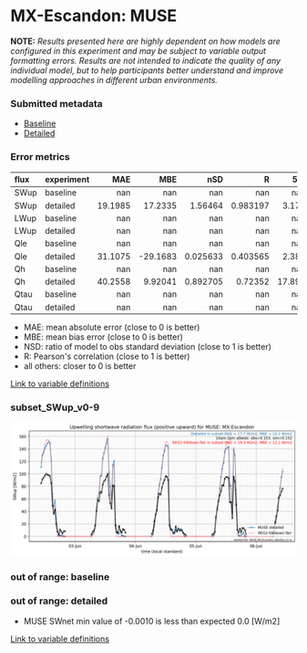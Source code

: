 # MX-Escandon: MUSE

**NOTE:** *Results presented here are highly dependent on how models are configured in this experiment and may be subject to variable output formatting errors. Results are not intended to indicate the quality of any individual model, but to help participants better understand and improve modelling approaches in different urban environments.*

### Submitted metadata

- [Baseline](MUSE_MX-Escandon_baseline_attrs.md)
- [Detailed](MUSE_MX-Escandon_detailed_attrs.md)

### Error metrics

| flux   | experiment   |      MAE |       MBE |        nSD |          R |     5th |    95th |     RMSE |      cRMSE |      AMBE |      1-nSD |         1-R |   nSkewness |   nKurtosis |    Overlap |
|:-------|:-------------|---------:|----------:|-----------:|-----------:|--------:|--------:|---------:|-----------:|----------:|-----------:|------------:|------------:|------------:|-----------:|
| SWup   | baseline     | nan      | nan       | nan        | nan        | nan     | nan     | nan      | nan        | nan       | nan        | nan         |  nan        | nan         | nan        |
| SWup   | detailed     |  19.1985 |  17.2335  |   1.56464  |   0.983197 |   3.171 |  48.848 |  25.263  |   0.609429 |  17.2335  |   0.564641 |   0.0168034 |    0.495114 |   0.0181322 |   0.266701 |
| LWup   | baseline     | nan      | nan       | nan        | nan        | nan     | nan     | nan      | nan        | nan       | nan        | nan         |  nan        | nan         | nan        |
| LWup   | detailed     | nan      | nan       | nan        | nan        | nan     | nan     | nan      | nan        | nan       | nan        | nan         |  nan        | nan         | nan        |
| Qle    | baseline     | nan      | nan       | nan        | nan        | nan     | nan     | nan      | nan        | nan       | nan        | nan         |  nan        | nan         | nan        |
| Qle    | detailed     |  31.1075 | -29.1683  |   0.025633 |   0.403565 |   2.386 |  98.953 |  46.378  |   0.989933 |  29.1683  |   0.974367 |   0.596435  |    1.0105   |   1.97693   |   0.753152 |
| Qh     | baseline     | nan      | nan       | nan        | nan        | nan     | nan     | nan      | nan        | nan       | nan        | nan         |  nan        | nan         | nan        |
| Qh     | detailed     |  40.2558 |   9.92041 |   0.892705 |   0.72352  |  17.891 |   8.194 |  56.1379 |   0.710734 |   9.92041 |   0.107295 |   0.27648   |    0.362939 |   2.42153   |   0.382302 |
| Qtau   | baseline     | nan      | nan       | nan        | nan        | nan     | nan     | nan      | nan        | nan       | nan        | nan         |  nan        | nan         | nan        |
| Qtau   | detailed     | nan      | nan       | nan        | nan        | nan     | nan     | nan      | nan        | nan       | nan        | nan         |  nan        | nan         | nan        |

 - MAE: mean absolute error (close to 0 is better)
 - MBE: mean bias error (close to 0 is better)
 - NSD: ratio of model to obs standard deviation (close to 1 is better)
 - R: Pearson's correlation (close to 1 is better)
 - all others: closer to 0 is better

[Link to variable definitions](../modelattrs/variable_definitions.md)

### <a name="subset_swup_v0-9"></a>subset_SWup_v0-9
[![MUSE_MX-Escandon_subset_SWup_v0-9.png](MUSE_MX-Escandon_subset_SWup_v0-9.png)](MUSE_MX-Escandon_subset_SWup_v0-9.png)

### out of range: baseline


### out of range: detailed

 - MUSE SWnet min value of -0.0010 is less than expected 0.0 [W/m2]


[Link to variable definitions](../modelattrs/variable_definitions.md)

